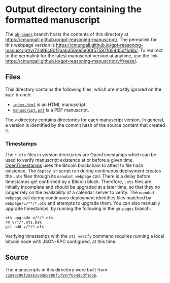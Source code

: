 # Output directory containing the formatted manuscript

The [`gh-pages`](https://github.com/cmungall/gpt-reasoning-manuscript/tree/gh-pages) branch hosts the contents of this directory at <https://cmungall.github.io/gpt-reasoning-manuscript/>.
The permalink for this webpage version is <https://cmungall.github.io/gpt-reasoning-manuscript/v/72a96c90f2aab350de5e06f57587f654d5df1d6b/>.
To redirect to the permalink for the latest manuscript version at anytime, use the link <https://cmungall.github.io/gpt-reasoning-manuscript/v/freeze/>.

## Files

This directory contains the following files, which are mostly ignored on the `main` branch:

+ [`index.html`](index.html) is an HTML manuscript.
+ [`manuscript.pdf`](manuscript.pdf) is a PDF manuscript.

The `v` directory contains directories for each manuscript version.
In general, a version is identified by the commit hash of the source content that created it.

### Timestamps

The `*.ots` files in version directories are OpenTimestamps which can be used to verify manuscript existence at or before a given time.
[OpenTimestamps](https://opentimestamps.org/) uses the Bitcoin blockchain to attest to file hash existence.
The `deploy.sh` script run during continuous deployment creates the `.ots` files through its `manubot webpage` call.
There is a delay before timestamps get confirmed by a Bitcoin block.
Therefore, `.ots` files are initially incomplete and should be upgraded at a later time, so that they no longer rely on the availability of a calendar server to verify.
The `manubot webpage` call during continuous deployment identifies files matched by `webpage/v/**/*.ots` and attempts to upgrade them.
You can also manually upgrade timestamps, by running the following in the `gh-pages` branch:

```shell
ots upgrade v/*/*.ots
rm v/*/*.ots.bak
git add v/*/*.ots
```

Verifying timestamps with the `ots verify` command requires running a local bitcoin node with JSON-RPC configured, at this time.

## Source

The manuscripts in this directory were built from
[`72a96c90f2aab350de5e06f57587f654d5df1d6b`](https://github.com/cmungall/gpt-reasoning-manuscript/commit/72a96c90f2aab350de5e06f57587f654d5df1d6b).
